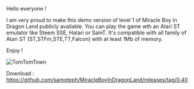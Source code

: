 Hello everyone ! 

I am very proud to make this demo version of level 1 of Miracle Boy in Dragon Land publicly available.
You can play the game wth an Atari ST emulator like Steem SSE, Hatari or SainT.
It's compatible with all family of Atari ST (ST,STFm,STE,TT,Falcon) with at least 1Mb of memory.

Enjoy !

![TomTomTown](https://github.com/samoteph/MiracleBoyInDragonLand/assets/19349553/0a410cb6-cec4-44f8-b258-66d14bd9c622)

Download : https://github.com/samoteph/MiracleBoyInDragonLand/releases/tag/0.40
